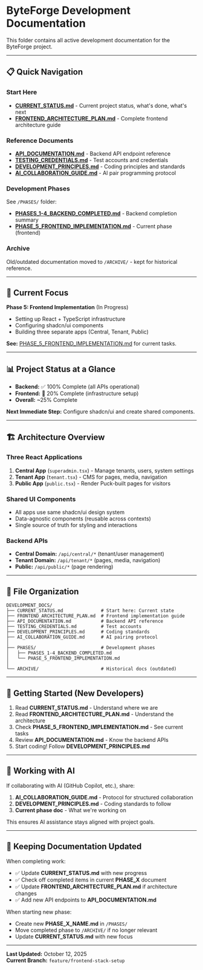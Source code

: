 # ByteForge Development Documentation

This folder contains all active development documentation for the ByteForge project.

---

## 📋 Quick Navigation

### Start Here
- **[CURRENT_STATUS.md](CURRENT_STATUS.md)** - Current project status, what's done, what's next
- **[FRONTEND_ARCHITECTURE_PLAN.md](FRONTEND_ARCHITECTURE_PLAN.md)** - Complete frontend architecture guide

### Reference Documents
- **[API_DOCUMENTATION.md](API_DOCUMENTATION.md)** - Backend API endpoint reference
- **[TESTING_CREDENTIALS.md](TESTING_CREDENTIALS.md)** - Test accounts and credentials
- **[DEVELOPMENT_PRINCIPLES.md](DEVELOPMENT_PRINCIPLES.md)** - Coding principles and standards
- **[AI_COLLABORATION_GUIDE.md](AI_COLLABORATION_GUIDE.md)** - AI pair programming protocol

### Development Phases
See `/PHASES/` folder:
- **[PHASES_1-4_BACKEND_COMPLETED.md](PHASES/PHASES_1-4_BACKEND_COMPLETED.md)** - Backend completion summary
- **[PHASE_5_FRONTEND_IMPLEMENTATION.md](PHASES/PHASE_5_FRONTEND_IMPLEMENTATION.md)** - Current phase (frontend)

### Archive
Old/outdated documentation moved to `/ARCHIVE/` - kept for historical reference.

---

## 🎯 Current Focus

**Phase 5: Frontend Implementation** (In Progress)
- Setting up React + TypeScript infrastructure
- Configuring shadcn/ui components
- Building three separate apps (Central, Tenant, Public)

**See:** [PHASE_5_FRONTEND_IMPLEMENTATION.md](PHASES/PHASE_5_FRONTEND_IMPLEMENTATION.md) for current tasks.

---

## 📊 Project Status at a Glance

- **Backend:** ✅ 100% Complete (all APIs operational)
- **Frontend:** 🚧 20% Complete (infrastructure setup)
- **Overall:** ~25% Complete

**Next Immediate Step:** Configure shadcn/ui and create shared components.

---

## 🏗️ Architecture Overview

### Three React Applications
1. **Central App** (`superadmin.tsx`) - Manage tenants, users, system settings
2. **Tenant App** (`tenant.tsx`) - CMS for pages, media, navigation
3. **Public App** (`public.tsx`) - Render Puck-built pages for visitors

### Shared UI Components
- All apps use same shadcn/ui design system
- Data-agnostic components (reusable across contexts)
- Single source of truth for styling and interactions

### Backend APIs
- **Central Domain:** `/api/central/*` (tenant/user management)
- **Tenant Domain:** `/api/tenant/*` (pages, media, navigation)
- **Public:** `/api/public/*` (page rendering)

---

## 📁 File Organization

```
DEVELOPMENT_DOCS/
├── CURRENT_STATUS.md              # Start here: Current state
├── FRONTEND_ARCHITECTURE_PLAN.md  # Frontend implementation guide
├── API_DOCUMENTATION.md           # Backend API reference
├── TESTING_CREDENTIALS.md         # Test accounts
├── DEVELOPMENT_PRINCIPLES.md      # Coding standards
├── AI_COLLABORATION_GUIDE.md      # AI pairing protocol
│
├── PHASES/                        # Development phases
│   ├── PHASES_1-4_BACKEND_COMPLETED.md
│   └── PHASE_5_FRONTEND_IMPLEMENTATION.md
│
└── ARCHIVE/                       # Historical docs (outdated)
```

---

## 🚀 Getting Started (New Developers)

1. Read **CURRENT_STATUS.md** - Understand where we are
2. Read **FRONTEND_ARCHITECTURE_PLAN.md** - Understand the architecture
3. Check **PHASE_5_FRONTEND_IMPLEMENTATION.md** - See current tasks
4. Review **API_DOCUMENTATION.md** - Know the backend APIs
5. Start coding! Follow **DEVELOPMENT_PRINCIPLES.md**

---

## 🤝 Working with AI

If collaborating with AI (GitHub Copilot, etc.), share:
1. **AI_COLLABORATION_GUIDE.md** - Protocol for structured collaboration
2. **DEVELOPMENT_PRINCIPLES.md** - Coding standards to follow
3. **Current phase doc** - What we're working on

This ensures AI assistance stays aligned with project goals.

---

## 📝 Keeping Documentation Updated

When completing work:
- ✅ Update **CURRENT_STATUS.md** with new progress
- ✅ Check off completed items in current **PHASE_X** document
- ✅ Update **FRONTEND_ARCHITECTURE_PLAN.md** if architecture changes
- ✅ Add new API endpoints to **API_DOCUMENTATION.md**

When starting new phase:
- Create new **PHASE_X_NAME.md** in `/PHASES/`
- Move completed phase to `/ARCHIVE/` if no longer relevant
- Update **CURRENT_STATUS.md** with new focus

---

**Last Updated:** October 12, 2025  
**Current Branch:** `feature/frontend-stack-setup`

